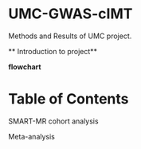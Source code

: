 # UMC-GWAS-cIMT
Methods and Results of UMC project.

** Introduction to project**

**flowchart**


# Table of Contents

SMART-MR cohort analysis

Meta-analysis
